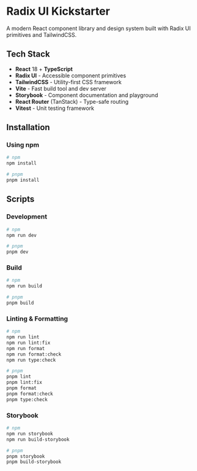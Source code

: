 # Radix UI Kickstarter

A modern React component library and design system built with Radix UI primitives and TailwindCSS.

## Tech Stack

- **React** 18 + **TypeScript**
- **Radix UI** - Accessible component primitives
- **TailwindCSS** - Utility-first CSS framework
- **Vite** - Fast build tool and dev server
- **Storybook** - Component documentation and playground
- **React Router** (TanStack) - Type-safe routing
- **Vitest** - Unit testing framework

## Installation

### Using npm

```bash
# npm
npm install

# pnpm
pnpm install
```

## Scripts

### Development

```bash
# npm
npm run dev

# pnpm
pnpm dev
```

### Build

```bash
# npm
npm run build

# pnpm  
pnpm build
```

### Linting & Formatting

```bash
# npm
npm run lint
npm run lint:fix
npm run format
npm run format:check
npm run type:check

# pnpm
pnpm lint
pnpm lint:fix
pnpm format
pnpm format:check
pnpm type:check
```

### Storybook

```bash
# npm
npm run storybook
npm run build-storybook

# pnpm
pnpm storybook
pnpm build-storybook
```

